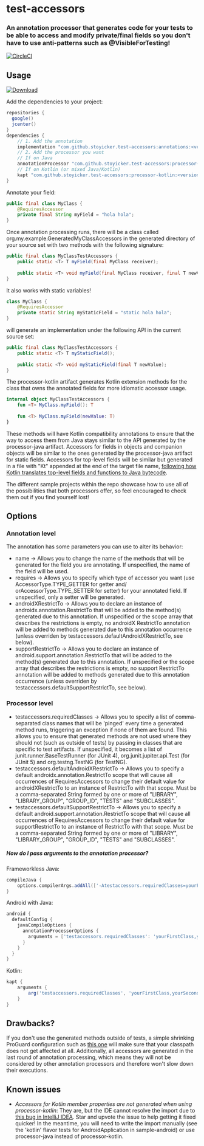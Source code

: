 # test-accessors
### An annotation processor that generates code for your tests to be able to access and modify private/final fields so you don't have to use anti-patterns such as @VisibleForTesting!
[![CircleCI](https://circleci.com/gh/stoyicker/test-accessors.svg?style=svg)](https://circleci.com/gh/stoyicker/test-accessors)
## Usage
[ ![Download](https://api.bintray.com/packages/stoyicker/test-accessors/annotations/images/download.svg) ](https://search.maven.org/search?q=g:com.github.stoyicker.test-accessors)

Add the dependencies to your project:
```groovy
repositories {
  google()
  jcenter()
}
dependencies {
    // 1. Add the annotation
    implementation "com.github.stoyicker.test-accessors:annotations:<version>"
    // 2. Add the processor you want
    // If on Java
    annotationProcessor "com.github.stoyicker.test-accessors:processor-java:<version>"
    // If on Kotlin (or mixed Java/Kotlin)
    kapt "com.github.stoyicker.test-accessors:processor-kotlin:<version>"
}
```
Annotate your field:
```java
public final class MyClass {
    @RequiresAccessor
    private final String myField = "hola hola";
}
```
Once annotation processing runs, there will be a class called org.my.example.GeneratedMyClassAccessors 
in the generated directory of your source set with two methods with the following signature:
```java
public final class MyClassTestAccessors {
    public static <T> T myField(final MyClass receiver);
    
    public static <T> void myField(final MyClass receiver, final T newValue);
}
```
It also works with static variables!
```java
class MyClass {
    @RequiresAccessor
    private static String myStaticField = "static hola hola";
}
```
will generate an implementation under the following API in the current source set:
```java
public final class MyClassTestAccessors {
    public static <T> T myStaticField();
    
    public static <T> void myStaticField(final T newValue);
}
```
The processor-kotlin artifact generates Kotlin extension methods for the class that owns the 
annotated fields for more idiomatic accessor usage.
```kotlin
internal object MyClassTestAccessors {
    fun <T> MyClass.myField(): T
    
    fun <T> MyClass.myField(newValue: T)
}
```
These methods will have Kotlin compatibility annotations to ensure that the way to access them from 
Java stays similar to the API generated by the processor-java artifact. Accessors for fields in 
objects and companion objects will be similar to the ones generated by the processor-java artifact 
for static fields. Accessors for top-level fields will be similar but generated in a file with "Kt"
appended at the end of the target file name, [following how Kotlin translates top-level fields and 
functions to Java bytecode](https://kotlinlang.org/docs/reference/java-to-kotlin-interop.html#properties).

The different sample projects within the repo showcase how to use all of the possibilities that both 
processors offer, so feel encouraged to check them out if you find yourself lost!
## Options
### Annotation level
The annotation has some parameters you can use to alter its behavior:
* name -> Allows you to change the name of the methods that will be generated for the field you are 
annotating. If unspecified, the name of the field will be used.
* requires -> Allows you to specify which type of accessor you want (use AccessorType.TYPE_GETTER 
for getter and/ orAccessorType.TYPE_SETTER for setter) for your annotated field. If unspecified, 
only a setter will be generated.
* androidXRestrictTo -> Allows you to declare an instance of androidx.annotation.RestrictTo that 
will be added to the method(s) generated due to this annotation. If unspecified or the scope array 
that describes the restrictions is empty, no androidX RestrictTo annotation will be added to methods 
generated due to this annotation occurrence (unless overriden by 
testaccessors.defaultAndroidXRestrictTo, see below).
* supportRestrictTo -> Allows you to declare an instance of android.support.annotation.RestrictTo 
that will be added to the method(s) generated due to this annotation. If unspecified or the scope 
array that describes the restrictions is empty, no support RestrictTo annotation will be added to 
methods generated due to this annotation occurrence (unless overriden by
testaccessors.defaultSupportRestrictTo, see below).
### Processor level
* testaccessors.requiredClasses -> Allows you to specify a list of comma-separated class names that
will be 'pinged' every time a generated method runs, triggering an exception if none of them are
found. This allows you to ensure that generated methods are not used where they should not (such as 
outside of tests) by passing in classes that are specific to test artifacts. If unspecified, it 
becomes a list of junit.runner.BaseTestRunner (for JUnit 4), org.junit.jupiter.api.Test (for JUnit 5)
and org.testng.TestNG (for TestNG).
* testaccessors.defaultAndroidXRestrictTo -> Allows you to specify a default 
androidx.annotation.RestrictTo scope that will cause all occurrences of RequiresAccessors to change 
their default value for androidXRestrictTo to an instance of RestrictTo with that scope. Must be a
comma-separated String formed by one or more of "LIBRARY", "LIBRARY_GROUP", "GROUP_ID", "TESTS" and 
"SUBCLASSES".
* testaccessors.defaultSupportRestrictTo -> Allows you to specify a default 
android.support.annotation.RestrictTo scope that will cause all occurrences of RequiresAccessors to 
change their default value for supportRestrictTo to an instance of RestrictTo with that scope. Must 
be a comma-separated String formed by one or more of "LIBRARY", "LIBRARY_GROUP", "GROUP_ID", "TESTS"
and "SUBCLASSES".
##### How do I pass arguments to the annotation processor?
Frameworkless Java:
```groovy
compileJava {
    options.compilerArgs.addAll(['-Atestaccessors.requiredClasses=yourFirstClass,yourSecondClass'])
}
```
Android with Java:
```groovy
android {
  defaultConfig {
    javaCompileOptions {
      annotationProcessorOptions {
        arguments = ['testaccessors.requiredClasses': 'yourFirstClass,yourSecondClass']
      }
    }
  }
}
```
Kotlin:
```groovy
kapt {
    arguments {
        arg('testaccessors.requiredClasses', 'yourFirstClass,yourSecondClass')
    }
}
```
## Drawbacks?
If you don't use the generated methods outside of tests, a simple shrinking ProGuard configuration 
such as [this one](sample-android/proguard/rules.pro) will make sure that your classpath does not 
get affected at all.
Additionally, all accessors are generated in the last round of annotation processing, which means 
they will not be considered by other annotation processors and therefore won't slow down their
executions.
## Known issues
* *Accessors for Kotlin member properties are not generated when using processor-kotlin*: They are, but the IDE cannot resolve the import due to [this bug in IntelliJ IDEA](https://youtrack.jetbrains.com/issue/KT-15286). Star and upvote the issue 
to help getting it fixed quicker! In the meantime, you will need to write the import manually (see the 'kotlin' flavor tests for AndroidApplication in sample-android) or use processor-java instead of processor-kotlin.
